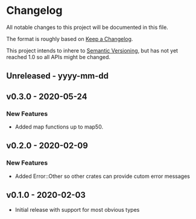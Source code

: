 # Changelog

All notable changes to this project will be documented in this file.

The format is roughly based on [Keep a
Changelog](http://keepachangelog.com/en/1.0.0/).

This project intends to inhere to [Semantic
Versioning](http://semver.org/spec/v2.0.0.html), but has not yet reached 1.0 so
all APIs might be changed.

## Unreleased - yyyy-mm-dd

## v0.3.0 - 2020-05-24

### New Features

- Added map functions up to map50.

## v0.2.0 - 2020-02-09

### New Features

- Added Error::Other so other crates can provide cutom error messages

## v0.1.0 - 2020-02-03

- Initial release with support for most obvious types
